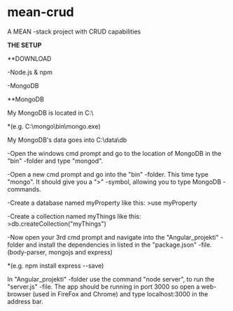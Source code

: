 # mean-crud
A MEAN -stack project with CRUD capabilities

**THE SETUP**

**DOWNLOAD

-Node.js & npm

-MongoDB


**MongoDB

My MongoDB is located in C:\ 

  *(e.g. C:\mongo\bin\mongo.exe)

My MongoDB's data goes into C:\data\db


-Open the windows cmd prompt and go to the location of MongoDB in the "bin" -folder and type "mongod".

-Open a new cmd prompt and go into the "bin" -folder. This time type "mongo". It should give you a ">" -symbol,
allowing you to type MongoDB -commands.

-Create a database named myProperty like this: >use myProperty

-Create a collection named myThings like this: >db.createCollection("myThings")

-Now open your 3rd cmd prompt and navigate into the "Angular_projekti" -folder and install the dependencies in listed in the "package.json" -file. (body-parser, mongojs and express)

  *(e.g. npm install express --save)

In "Angular_projekti" -folder use the command "node server", to run the "server.js" -file.
The app should be running in port 3000 so open a web-browser (used in FireFox and Chrome)
and type localhost:3000 in the address bar.














